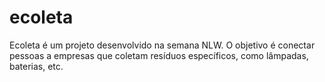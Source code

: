 # ecoleta
 Ecoleta é um projeto desenvolvido na semana NLW. O objetivo é conectar pessoas a empresas que coletam resíduos específicos, como lâmpadas, baterias, etc.
